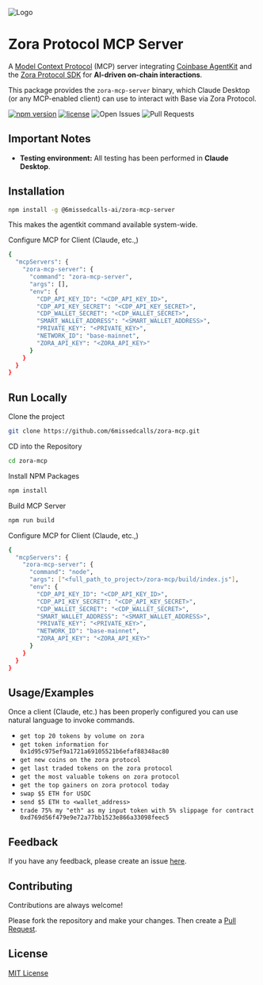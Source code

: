 ![Logo](https://fuchsia-defiant-cicada-56.mypinata.cloud/ipfs/bafkreiew6etmtyu4qky6ahpehg7t6jbjxpdiijmkhb6yzj3j5p2yetkju4)

# Zora Protocol MCP Server

A [Model Context Protocol](https://modelcontextprotocol.io/quickstart/server) (MCP) server integrating [Coinbase AgentKit](https://github.com/coinbase/agentkit) and the [Zora Protocol SDK](https://www.npmjs.com/package/@zoralabs/protocol-sdk) for **AI-driven on-chain interactions**.

This package provides the `zora-mcp-server` binary, which Claude Desktop (or any MCP-enabled client) can use to interact with Base via Zora Protocol.

[![npm version](https://img.shields.io/npm/v/@6missedcalls-ai/zora-mcp-server.svg)](https://www.npmjs.com/package/@6missedcalls-ai/zora-mcp-server)
[![license](https://img.shields.io/badge/license-MIT-blue.svg)](./LICENSE)
![Open Issues](https://img.shields.io/github/issues/6missedcalls/zora-mcp?label=Open%20Issues)
![Pull Requests](https://img.shields.io/github/issues-pr/6missedcalls/zora-mcp?label=Pull%20Requests)

## Important Notes

- **Testing environment:** All testing has been performed in **Claude Desktop**.

## Installation

```sh
npm install -g @6missedcalls-ai/zora-mcp-server
```

This makes the agentkit command available system-wide.

Configure MCP for Client (Claude, etc.,)

```bash
{
  "mcpServers": {
    "zora-mcp-server": {
      "command": "zora-mcp-server",
      "args": [],
      "env": {
        "CDP_API_KEY_ID": "<CDP_API_KEY_ID>",
        "CDP_API_KEY_SECRET": "<CDP_API_KEY_SECRET>",
        "CDP_WALLET_SECRET": "<CDP_WALLET_SECRET>",
        "SMART_WALLET_ADDRESS": "<SMART_WALLET_ADDRESS>",
        "PRIVATE_KEY": "<PRIVATE_KEY>",
        "NETWORK_ID": "base-mainnet",
        "ZORA_API_KEY": "<ZORA_API_KEY>"
      }
    }
  }
}
```

## Run Locally

Clone the project

```bash
git clone https://github.com/6missedcalls/zora-mcp.git
```

CD into the Repository

```bash
cd zora-mcp
```

Install NPM Packages

```bash
npm install
```

Build MCP Server

```bash
npm run build
```

Configure MCP for Client (Claude, etc.,)

```bash
{
  "mcpServers": {
    "zora-mcp-server": {
      "command": "node",
      "args": ["<full_path_to_project>/zora-mcp/build/index.js"],
      "env": {
        "CDP_API_KEY_ID": "<CDP_API_KEY_ID>",
        "CDP_API_KEY_SECRET": "<CDP_API_KEY_SECRET>",
        "CDP_WALLET_SECRET": "<CDP_WALLET_SECRET>",
        "SMART_WALLET_ADDRESS": "<SMART_WALLET_ADDRESS>",
        "PRIVATE_KEY": "<PRIVATE_KEY>",
        "NETWORK_ID": "base-mainnet",
        "ZORA_API_KEY": "<ZORA_API_KEY>"
      }
    }
  }
}
```

## Usage/Examples

Once a client (Claude, etc.) has been properly configured you can use natural language to invoke commands.

- `get top 20 tokens by volume on zora`
- `get token information for 0x1d95c975ef9a1721a69105521b6efaf88348ac80`
- `get new coins on the zora protocol`
- `get last traded tokens on the zora protocol`
- `get the most valuable tokens on zora protocol`
- `get the top gainers on zora protocol today`
- `swap $5 ETH for USDC`
- `send $5 ETH to <wallet_address>`
- `trade 75% my "eth" as my input token with 5% slippage for contract 0xd769d56f479e9e72a77bb1523e866a33098feec5`

## Feedback

If you have any feedback, please create an issue [here](https://github.com/6missedcalls/zora-mcp/issues).

## Contributing

Contributions are always welcome!

Please fork the repository and make your changes. Then create a [Pull Request](https://github.com/6missedcalls/zora-mcp/pulls).

## License

[MIT License](./LICENSE)

